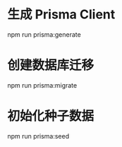 # 生成 Prisma Client

npm run prisma:generate

# 创建数据库迁移

npm run prisma:migrate

# 初始化种子数据

npm run prisma:seed
